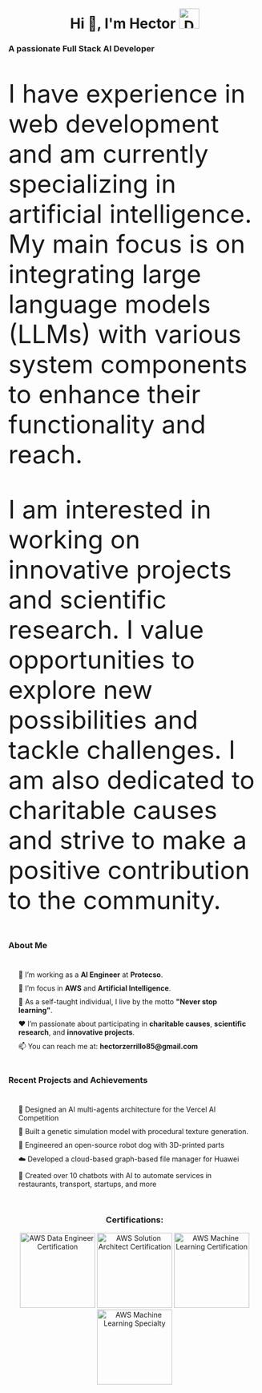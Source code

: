 <h1 align="center">Hi 👋, I'm Hector <img height="40" src="https://emoji.gg/assets/emoji/7333-parrotdance.gif" alt="Dancing Parrot"></h1>

<h3>A passionate Full Stack AI Developer</h3>

<p style="font-size: 50px">I have experience in web development and am currently specializing in artificial intelligence. My main focus is on integrating large language models (LLMs) with various system components to enhance their functionality and reach.</p>
<p style="font-size: 50px">I am interested in working on innovative projects and scientific research. I value opportunities to explore new possibilities and tackle challenges. I am also dedicated to charitable causes and strive to make a positive contribution to the community.</p>

### About Me
<ul style="margin: 20px auto; padding: 20px; max-width: 600px; list-style-type: none;">
  <li style="margin-bottom: 10px;">🔭 I’m working as a <strong>AI Engineer</strong> at <strong>Protecso</strong>.</li>
  <li style="margin-bottom: 10px;">🔬 I’m focus in <strong>AWS</strong> and <strong>Artificial Intelligence</strong>.</li>
  <li style="margin-bottom: 10px;">🚀 As a self-taught individual, I live by the motto <strong>"Never stop learning"</strong>.
  <li style="margin-bottom: 10px;">❤️ I’m passionate about participating in <strong>charitable causes</strong>, <strong>scientific research</strong>, and <strong>innovative projects</strong>.</li>
  <li>📫 You can reach me at: <strong>hectorzerrillo85@gmail.com</strong></li>
</ul>

### Recent Projects and Achievements
<ul style="margin: 20px auto; padding: 20px; max-width: 600px; list-style-type: none;">
  <li style="margin-bottom: 10px;">🦾 Designed an AI multi-agents architecture for the Vercel AI Competition</li>
  <li style="margin-bottom: 10px;">🧬 Built a genetic simulation model with procedural texture generation.</li>
  <li style="margin-bottom: 10px;">🐶 Engineered an open-source robot dog with 3D-printed parts</li>
  <li style="margin-bottom: 10px;">☁️ Developed a cloud-based graph-based file manager for Huawei</li>
  <li style="margin-bottom: 10px;">🤖 Created over 10 chatbots with AI to automate services in restaurants, transport, startups, and more</li>
</ul>

<h3 align="center">Certifications:</h3>

<p align="center">
  <img src="https://d1.awsstatic.com/certification/badges/AWS-Certified-AI-Practitioner_badge_150x150.bb2bb1cae960f5ee8b93d3e2ccc9dd64bff29180.png" alt="AWS Data Engineer Certification" width="150" height="150" />
  <img src="https://d1.awsstatic.com/certification/badges/AWS-Certified-Solutions-Architect-Associate_badge_150x150.e359ae4a6d4d82c3e31d4f9104c8d389b56a2423.png" alt="AWS Solution Architect Certification" width="150" height="150" />
  <img src="https://d1.awsstatic.com/certification/badges/AWS-Certified-Machine-Learning-Engineer-Associate_badge_150x150.5b20006dbf23c59ce652afbf3bd943cc3a013159.png" alt="AWS Machine Learning Certification" width="150" height="150" />
  <img src="https://d1.awsstatic.com/training-and-certification/certification-badges/AWS-Certified-Machine-Learning-Specialty_badge.e5d66b56552bbf046f905bacaecef6dad0ae7180.png" alt="AWS Machine Learning Specialty" width="150" height="150" />
</p>
